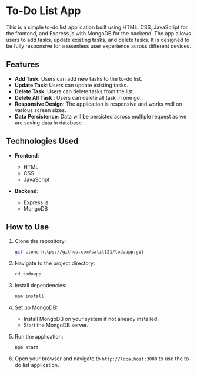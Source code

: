# To-Do List App

This is a simple to-do list application built using HTML, CSS, JavaScript for the frontend, and Express.js with MongoDB for the backend. The app allows users to add tasks, update existing tasks, and delete tasks. It is designed to be fully responsive for a seamless user experience across different devices.

## Features

- **Add Task**: Users can add new tasks to the to-do list.
- **Update Task**: Users can update existing tasks.
- **Delete Task**: Users can delete tasks from the list.
- **Delete All Task** : Users can delete all task in one go .
- **Responsive Design**: The application is responsive and works well on various screen sizes.
- **Data Persistence**: Data will be persisted across multiple request as we are saving data in database .

## Technologies Used

- **Frontend**:
  - HTML
  - CSS
  - JavaScript

- **Backend**:
  - Express.js
  - MongoDB

## How to Use

1. Clone the repository:

   ```bash
   git clone https://github.com/salil121/todoapp.git
   ```

2. Navigate to the project directory:

   ```bash
   cd todoapp
   ```

3. Install dependencies:

   ```bash
   npm install
   ```

4. Set up MongoDB:
   - Install MongoDB on your system if not already installed.
   - Start the MongoDB server.

5. Run the application:

   ```bash
   npm start
   ```

6. Open your browser and navigate to `http://localhost:3000` to use the to-do list application.
